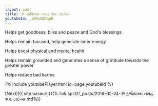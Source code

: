 ```yaml
---
layout: post
title: ૐ ગોવિંદાય નમહ ૧૦૮ ટાઈમ્સ
youtubeId: _zW4sVQHqe0
---
```

 
 
Helps get goodness, bliss and peace and God's blessings
 
Helps remain focused, help generate inner energy 
 
Helps boost physical and mental health 
 
Helps remain grounded and generates a sense of gratitude towards the greater power 
 
Helps reduce bad karma
 
 
 
 


{% include youtubePlayer.html id=page.youtubeId %}
 
[Next]({{ site.baseurl }}{% link  split2/_posts/2016-05-24-ૐ દુર્જયામ્ય નમહ ૧૦૮ ટાઈમ્સ.md%})
 
